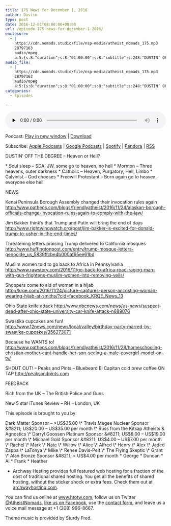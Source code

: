 ```yaml
---
title: 175 News for December 1, 2016
author: Dustin
type: post
date: 2016-12-01T08:00:00+00:00
url: /episode-175-news-for-december-1-2016/
enclosure:
  - |
    https://cdn.nomads.studio/file/nsp-media/atheist_nomads_175.mp3
    28797163
    audio/mpeg
    a:5:{s:8:"duration";s:8:"01:00:00";s:8:"subtitle";s:248:"DUSTIN’ OFF THE DEGREE - Heaven or Hell? * Soul sleep - SDA, JW, some go to heaven, no hell * Mormon - Three heavens, outer darkness * Catholic - Heaven, Purgatory, Hell, Limbo * Calvinist - God chooses * Freewill Protestant - Born again go to...";s:8:"explicit";s:1:"1";s:13:"episode_title";s:25:"News for December 1, 2016";s:10:"episode_no";s:3:"175";}
audio_file:
  - |
    https://cdn.nomads.studio/file/nsp-media/atheist_nomads_175.mp3
    28797163
    audio/mpeg
    a:5:{s:8:"duration";s:8:"01:00:00";s:8:"subtitle";s:248:"DUSTIN’ OFF THE DEGREE - Heaven or Hell? * Soul sleep - SDA, JW, some go to heaven, no hell * Mormon - Three heavens, outer darkness * Catholic - Heaven, Purgatory, Hell, Limbo * Calvinist - God chooses * Freewill Protestant - Born again go to...";s:8:"explicit";s:1:"1";s:13:"episode_title";s:25:"News for December 1, 2016";s:10:"episode_no";s:3:"175";}
categories:
  - Episodes

---
```

<div itemscope itemtype="http://schema.org/AudioObject">
  <meta itemprop="name" content="175 News for December 1, 2016" />
  
  <meta itemprop="uploadDate" content="2016-12-01T01:00:00-07:00" />
  
  <meta itemprop="encodingFormat" content="audio/mpeg" />
  
  <meta itemprop="duration" content="PT1H00M00S" />
  
  <meta itemprop="description" content="DUSTIN’ OFF THE DEGREE - Heaven or Hell? * Soul sleep - SDA, JW, some go to heaven, no hell * Mormon - Three heavens, outer darkness * Catholic - Heaven, Purgatory, Hell, Limbo * Calvinist - God chooses * Freewill Protestant - Born again go to..." />
  
  <meta itemprop="contentUrl" content="https://dts.podtrac.com/redirect.mp3/cdn.nomads.studio/file/nsp-media/atheist_nomads_175.mp3" />
  
  <meta itemprop="contentSize" content="27.5" />
  </p> 
  
  <div class="powerpress_player" id="powerpress_player_8437">
    <audio class="wp-audio-shortcode" id="audio-5053-181" preload="none" style="width: 100%;" controls="controls"><source type="audio/mpeg" src="https://dts.podtrac.com/redirect.mp3/cdn.nomads.studio/file/nsp-media/atheist_nomads_175.mp3?_=181" /><a href="https://dts.podtrac.com/redirect.mp3/cdn.nomads.studio/file/nsp-media/atheist_nomads_175.mp3">https://dts.podtrac.com/redirect.mp3/cdn.nomads.studio/file/nsp-media/atheist_nomads_175.mp3</a></audio>
  </div>
</div>

<p class="powerpress_links powerpress_links_mp3">
  Podcast: <a href="https://dts.podtrac.com/redirect.mp3/cdn.nomads.studio/file/nsp-media/atheist_nomads_175.mp3" class="powerpress_link_pinw" target="_blank" title="Play in new window" onclick="return powerpress_pinw('https://htotw.com/?powerpress_pinw=5053-podcast');" rel="nofollow">Play in new window</a> | <a href="https://dts.podtrac.com/redirect.mp3/cdn.nomads.studio/file/nsp-media/atheist_nomads_175.mp3" class="powerpress_link_d" title="Download" rel="nofollow" download="atheist_nomads_175.mp3">Download</a>
</p>

<p class="powerpress_links powerpress_subscribe_links">
  Subscribe: <a href="https://podcasts.apple.com/us/podcast/humanists-take-on-the-world/id530050098?mt=2&ls=1" class="powerpress_link_subscribe powerpress_link_subscribe_itunes" target="_blank" title="Subscribe on Apple Podcasts" rel="nofollow">Apple Podcasts</a> | <a href="https://www.google.com/podcasts?feed=aHR0cDovL2F0aGVpc3Rub21hZHMubGlic3luLmNvbS9yc3M%3D" class="powerpress_link_subscribe powerpress_link_subscribe_googleplay" target="_blank" title="Subscribe on Google Podcasts" rel="nofollow">Google Podcasts</a> | <a href="https://open.spotify.com/show/3LzK2xZGike6Tc1GEMtMbr?si=LieN9SNuTpq96smuaUsH8A" class="powerpress_link_subscribe powerpress_link_subscribe_spotify" target="_blank" title="Subscribe on Spotify" rel="nofollow">Spotify</a> | <a href="https://www.pandora.com/podcast/atheist-nomads/PC:10122?corr=62071012&part=ug" class="powerpress_link_subscribe powerpress_link_subscribe_pandora" target="_blank" title="Subscribe on Pandora" rel="nofollow">Pandora</a> | <a href="https://htotw.com/feed/podcast/" class="powerpress_link_subscribe powerpress_link_subscribe_rss" target="_blank" title="Subscribe via RSS" rel="nofollow">RSS</a>
</p>

DUSTIN’ OFF THE DEGREE &#8211; Heaven or Hell?

\* Soul sleep &#8211; SDA, JW, some go to heaven, no hell \* Mormon &#8211; Three heavens, outer darkness \* Catholic &#8211; Heaven, Purgatory, Hell, Limbo \* Calvinist &#8211; God chooses * Freewill Protestant &#8211; Born again go to heaven, everyone else hell

NEWS

Kenai Peninsula Borough Assembly changed their invocation rules again <a href="http://www.patheos.com/blogs/friendlyatheist/2016/11/24/alaskan-borough-officials-change-invocation-rules-again-to-comply-with-the-law/" target="_blank" rel="noopener">http://www.patheos.com/blogs/friendlyatheist/2016/11/24/alaskan-borough-officials-change-invocation-rules-again-to-comply-with-the-law/</a>

Jim Bakker think’s that Trump and Putin will bring the end of days <a href="http://www.rightwingwatch.org/post/jim-bakker-is-excited-for-donald-trump-to-usher-in-the-end-times/" target="_blank" rel="noopener">http://www.rightwingwatch.org/post/jim-bakker-is-excited-for-donald-trump-to-usher-in-the-end-times/</a>

Threatening letters praising Trump delivered to California mosques <a href="http://www.huffingtonpost.com/entry/trump-mosque-letters-genocide_us_5839ffcbe4b000af95ee61bd" target="_blank" rel="noopener">http://www.huffingtonpost.com/entry/trump-mosque-letters-genocide_us_5839ffcbe4b000af95ee61bd</a>

Muslim women told to go back to Africa in Pennsylvania <a href="http://www.rawstory.com/2016/11/go-back-to-africa-road-raging-man-with-gun-frightens-muslim-women-into-removing-veils/" target="_blank" rel="noopener">http://www.rawstory.com/2016/11/go-back-to-africa-road-raging-man-with-gun-frightens-muslim-women-into-removing-veils/</a>

Shoppers come to aid of woman in a hijab <a href="http://krqe.com/2016/11/24/picture-captures-person-accosting-woman-wearing-hijab-at-smiths/?cid=facebook_KRQE_News_13" target="_blank" rel="noopener">http://krqe.com/2016/11/24/picture-captures-person-accosting-woman-wearing-hijab-at-smiths/?cid=facebook_KRQE_News_13</a>

Ohio State knife attack <a href="http://www.nbcnews.com/news/us-news/suspect-dead-after-ohio-state-university-car-knife-attack-n689076" target="_blank" rel="noopener">http://www.nbcnews.com/news/us-news/suspect-dead-after-ohio-state-university-car-knife-attack-n689076</a>

Swastika cupcakes are fun! <a href="http://www.12news.com/news/local/valley/birthday-party-marred-by-swastika-cupcakes/356273071" target="_blank" rel="noopener">http://www.12news.com/news/local/valley/birthday-party-marred-by-swastika-cupcakes/356273071</a>

Because he WANTS to! <a href="http://www.patheos.com/blogs/friendlyatheist/2016/11/28/homeschooling-christian-mother-cant-handle-her-son-seeing-a-male-covergirl-model-on-tv/" target="_blank" rel="noopener">http://www.patheos.com/blogs/friendlyatheist/2016/11/28/homeschooling-christian-mother-cant-handle-her-son-seeing-a-male-covergirl-model-on-tv/</a>

SHOUT OUT! &#8211; Peaks and Pints &#8211; Bluebeard El Capitan cold brew coffee ON TAP <a href="http://peaksandpints.com" target="_blank" rel="noopener">http://peaksandpints.com</a>

FEEDBACK

Rich from the UK &#8211; The British Police and Guns

New 5 star iTunes Review &#8211; RH &#8211; London, UK

This episode is brought to you by:

Dark Matter Sponsor &#8211; >US$35.00 \* Travis Megee Nuclear Sponsor &#8211; US$20.00 &#8211; US$35.00 per month \* Russ from the Kitsap Atheists & Agnostics \* Darryl Goossen Platinum Sponsor &#8211; US$8.00 &#8211; US$19.00 per month \* Michael Gold Sponsor &#8211; US$4.00 &#8211; US$7.00 per month \* Rachel \* Mark \* Nate \* Willow \* Alice \* Alfred \* Henry \* Alex \* Jaded Zappa \* LaTonya \* Mike \* Renee Davis-Pelt \* The Flying Skeptic \* Grant \* Alan Bronze Sponsor &#8211; < US$4.00 per month \* George \* Duncan \* Al \* Frank \* Heather

* Archway Hosting provides full featured web hosting for a fraction of the cost of traditional shared hosting. You get all the benefits of shared hosting, without the sticker shock or extra fees. Check them out at <a href="http://archwayhosting.com/" target="_blank" rel="noopener">archwayhosting.com</a>.

You can find us online at <a href="http://www.htotw.com/" target="_blank" rel="noopener">www.htotw.com</a>, follow us on Twitter <a href="https://htotw.com/twitter" target="_blank" rel="noopener">@AtheistNomads</a>, <a href="https://www.facebook.com/AtheistNomads" target="_blank" rel="noopener">like us on Facebook</a>, use the [contact form](https://htotw.com/contact), and leave us a voice mail message at +1 (208) 996-8667.

Theme music is provided by Sturdy Fred.